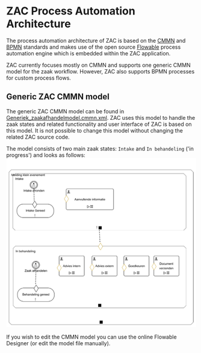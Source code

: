 # ZAC Process Automation Architecture

The process automation architecture of ZAC is based on the [CMMN](https://www.omg.org/spec/CMMN/1.1/) and 
[BPMN](https://www.omg.org/spec/BPMN/2.0/) standards and makes use of the open source [Flowable](https://www.flowable.com/open-source) 
process automation engine which is embedded within the ZAC application.

ZAC currently focuses mostly on CMMN and supports one generic CMMN model for the zaak workflow.
However, ZAC also supports BPMN processes for custom process flows.

## Generic ZAC CMMN model

The generic ZAC CMMN model can be found in [Generiek_zaakafhandelmodel.cmmn.xml](../../src/main/resources/cmmn/Generiek_zaakafhandelmodel.cmmn.xml).
ZAC uses this model to handle the zaak states and related functionality and user interface of ZAC is based on this model.
It is not possible to change this model without changing the related ZAC source code.

The model consists of two main zaak states: `Intake` and `In behandeling` ('in progress') and looks as follows:
![image](images/zac-generiek-cmmn-proces.png)

If you wish to edit the CMMN model you can use the online Flowable Designer (or edit the model file manually).
